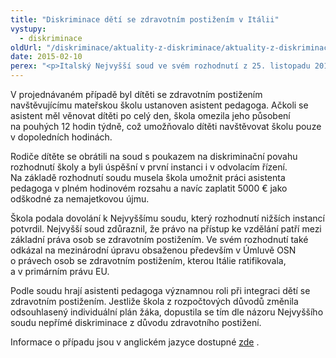 ```yaml
---
title: "Diskriminace dětí se zdravotním postižením v Itálii"
vystupy:
  - diskriminace
oldUrl: "/diskriminace/aktuality-z-diskriminace/aktuality-z-diskriminace-2015/diskriminace-deti-se-zdravotnim-postizenim-v-italii/"
date: 2015-02-10
perex: "<p>Italský Nejvyšší soud ve svém rozhodnutí z 25. listopadu 2014 zdůraznil roli asistentů pedagoga při vzdělávání dětí se zdravotním postižením, když shledal jednání omezující přístup k asistenci za nepřímo diskriminační.</p>"
---
```


<!-- imported from the old website -->

<p class="align-blok">V projednávaném případě byl dítěti se zdravotním postižením navštěvujícímu mateřskou školu ustanoven asistent pedagoga. Ačkoli se asistent měl věnovat dítěti po celý den, škola omezila jeho působení na pouhých 12 hodin týdně, což umožňovalo dítěti navštěvovat školu pouze v dopoledních hodinách.</p><p class="align-blok">Rodiče dítěte se obrátili na soud s poukazem na diskriminační povahu rozhodnutí školy a byli úspěšní v první instanci i v odvolacím řízení. Na základě rozhodnutí soudu musela škola umožnit práci asistenta pedagoga v plném hodinovém rozsahu a navíc zaplatit 5000 € jako odškodné za nemajetkovou újmu.</p><p class="align-blok">Škola podala dovolání k Nejvyššímu soudu, který rozhodnutí nižších instancí potvrdil. Nejvyšší soud zdůraznil, že právo na přístup ke vzdělání patří mezi základní práva osob se zdravotním postižením. Ve svém rozhodnutí také odkázal na mezinárodní úpravu obsaženou především v Úmluvě OSN o právech osob se zdravotním postižením, kterou Itálie ratifikovala, a v primárním právu EU. </p><p class="align-blok">Podle soudu hrají asistenti pedagoga významnou roli při integraci dětí se zdravotním postižením. Jestliže škola z rozpočtových důvodů změnila odsouhlasený individuální plán žáka, dopustila se tím dle názoru Nejvyššího soudu nepřímé diskriminace z důvodu zdravotního postižení.</p><p class="align-blok">Informace o případu jsou v anglickém jazyce dostupné <a title="Otevření do nového okna" href="http://www.non-discrimination.net/content/media/IT-34-Diasbilit%C3%A0%20Flash%20Report.pdf" target="_blank">zde</a> .</p>
